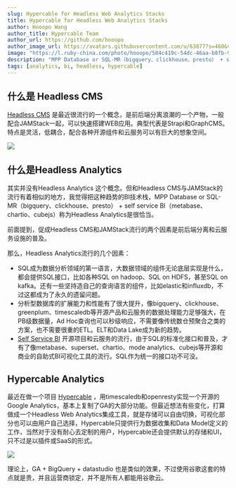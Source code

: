 ```yaml
---
slug: Hypercable for Headless Web Analytics Stacks
title: Hypercable for Headless Web Analytics Stacks
author: Hooopo Wang
author_title: Hypercable Team
author_url: https://github.com/hooopo
author_image_url: https://avatars.githubusercontent.com/u/63877?s=460&v=4
image: "https://l.ruby-china.com/photo/hooopo/584c419c-54dc-46aa-b8fb-9c6ef1f8e2c7.png!large"
description: "MPP Database or SQL-MR（bigquery、clickhouse、presto） + self service BI（metabase、chartio、cubejs）= Headless Web Analytics Stacks"
tags: [analytics, bi, headless, hypercable]
---
```



## 什么是 Headless CMS

[Headless CMS](https://jamstack.org/headless-cms/) 是最近很流行的一个概念，是前后端分离浪潮的一个产物，一般配合JAMStack一起，可以快速搭建WEB应用。典型代表是Strapi和GraphCMS。特点是灵活，低耦合，配合各种开源组件和云服务可以有巨大的想象空间。

![](https://l.ruby-china.com/photo/hooopo/85a7decd-f0ff-427f-ab81-6a6c78a6d11b.png!large)


## 什么是Headless Analytics

其实并没有Headless Analytics 这个概念。但和Headless CMS与JAMStack的流行有着相似的地方，我觉得把这种趋势的BI技术栈，MPP Database or SQL-MR（bigquery、clickhouse、presto） + self service BI（metabase、chartio、cubejs）称为Headless Analytics是很恰当。

前面提到，促成Headless CMS和JAMStack流行的两个因素是前后端分离和云服务设施的普及。

那么，Headless Analytics流行的几个因素：

* SQL成为数据分析领域的第一语言，大数据领域的组件无论底层实现是什么，都会提供SQL接口，比如各种SQL on hadoop、SQL on HDFS，甚至SQL on kafka。还有一些坚持造自己的查询语言的组件，比如elastic和influxdb，不过这都成为了永久的遗留问题。
* 分析型数据库的扩展能力和性能有了很大提升，像bigquery、clickhouse、greenplum、timescaledb等开源产品和云服务的数据处理能力足够强大，在PB级数据量，Ad Hoc查询也可以秒级响应，不需要像传统数仓预聚合之类的方案，也不需要很重的ETL。ELT和Data Lake成为新的趋势。
* [Self Service BI](https://chartio.com/learn/business-intelligence/self-service-bi-what-you-need-to-know/) 开源项目和云服务的流行，由于SQL的标准化接口和普及，才有了像metabase、superset、chartio、mode analytics、cubejs等开源和商业的自助式BI可视化工具的流行。SQL作为统一的接口功不可没。

## Hypercable Analytics
最近在做一个项目 [Hypercable](https://github.com/HyperCable/hypercable) ，用timescaledb和openresty实现一个开源的Google Analytics，基本上复制了GA的大部分功能。但最近想法有些变化，打算做成一个Headless Web Analytics集成工具，就是存储可以自由切换，可视化部分也可以由用户自己选择，Hypercable只提供行为数据收集和Data Model定义的工作，当然对于没有耐心去定制的用户，Hypercable还会提供默认的存储和UI，只不过是以插件或SaaS的形式。

![](https://l.ruby-china.com/photo/hooopo/584c419c-54dc-46aa-b8fb-9c6ef1f8e2c7.png!large)

理论上，GA + BigQuery + datastudio 也是类似的效果，不过使用谷歌这套的特点就是贵，并且运营商锁定，并不是所有人都能用谷歌云。




